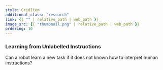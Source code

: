 ```yaml
---
style: GridItem
additional_class: "research"
link: {{ "" | relative_path | web_path }}
image_src: {{ "thumbnail.png" | relative_path | web_path }}
ordering: 10
---
```



### Learning from Unlabelled Instructions

Can a robot learn a new task if it does not known how to interpret human instructions?
